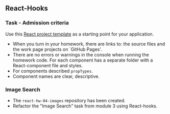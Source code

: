 ## React-Hooks

### Task - Admission criteria

Use this
[React project template](https://github.com/goitacademy/react-homework-template/blob/main/README.en.md)
as a starting point for your application.

- When you turn in your homework, there are links to: the source files and the
  work page projects on `GitHub Pages'.
- There are no errors or warnings in the console when running the homework code.
  For each component has a separate folder with a React-component file and
  styles.
- For components described `propTypes`.
- Component names are clear, descriptive.

### Image Search

- The `react-hw-04-images` repository has been created.
- Refactor the "Image Search" task from module 3 using React-hooks.
